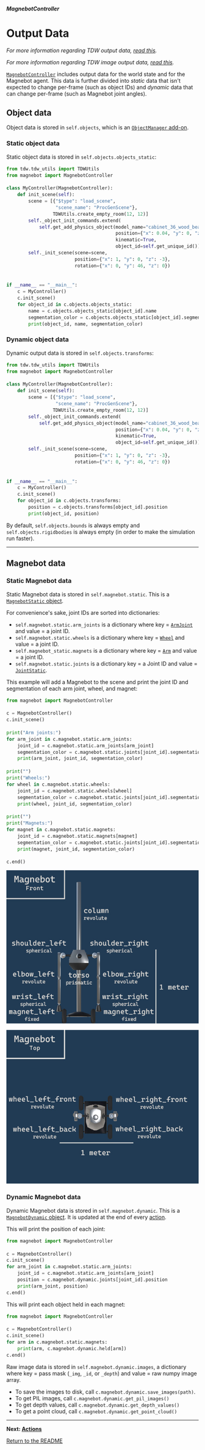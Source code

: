 ##### MagnebotController

# Output Data

*For more information regarding TDW output data, [read this](https://github.com/threedworld-mit/tdw/blob/master/Documentation/lessons/core_concepts/output_data.md).*

*For more information regarding TDW image output data, [read this](https://github.com/threedworld-mit/tdw/blob/master/Documentation/lessons/core_concepts/images.md).*

[`MagnebotController`](../../api/magnebot_controller.md) includes output data for the world state and for the Magnebot agent. This data is further divided into *static* data that isn't expected to change per-frame (such as object IDs) and *dynamic* data that can change per-frame (such as Magnebot joint angles).

## Object data

Object data is stored in `self.objects`, which is an [`ObjectManager` add-on](https://github.com/threedworld-mit/tdw/blob/master/Documentation/python/add_ons/object_manager.md).

### Static object data

Static object data is stored in `self.objects.objects_static`:

```python
from tdw.tdw_utils import TDWUtils
from magnebot import MagnebotController

class MyController(MagnebotController):
    def init_scene(self):
        scene = [{"$type": "load_scene",
                  "scene_name": "ProcGenScene"},
                 TDWUtils.create_empty_room(12, 12)]
        self._object_init_commands.extend(
            self.get_add_physics_object(model_name="cabinet_36_wood_beach_honey",
                                        position={"x": 0.04, "y": 0, "z": 1.081},
                                        kinematic=True,
                                        object_id=self.get_unique_id()))
        self._init_scene(scene=scene,
                         position={"x": 1, "y": 0, "z": -3},
                         rotation={"x": 0, "y": 46, "z": 0})


if __name__ == "__main__":
    c = MyController()
    c.init_scene()
    for object_id in c.objects.objects_static:
        name = c.objects.objects_static[object_id].name
        segmentation_color = c.objects.objects_static[object_id].segmentation_color
        print(object_id, name, segmentation_color)
```

### Dynamic object data

Dynamic output data is stored in `self.objects.transforms`:

```python
from tdw.tdw_utils import TDWUtils
from magnebot import MagnebotController

class MyController(MagnebotController):
    def init_scene(self):
        scene = [{"$type": "load_scene",
                  "scene_name": "ProcGenScene"},
                 TDWUtils.create_empty_room(12, 12)]
        self._object_init_commands.extend(
            self.get_add_physics_object(model_name="cabinet_36_wood_beach_honey",
                                        position={"x": 0.04, "y": 0, "z": 1.081},
                                        kinematic=True,
                                        object_id=self.get_unique_id()))
        self._init_scene(scene=scene,
                         position={"x": 1, "y": 0, "z": -3},
                         rotation={"x": 0, "y": 46, "z": 0})


if __name__ == "__main__":
    c = MyController()
    c.init_scene()
    for object_id in c.objects.transforms:
        position = c.objects.transforms[object_id].position
        print(object_id, position)
```

By default, `self.objects.bounds` is always empty and `self.objects.rigidbodies` is always empty (in order to make the simulation run faster).

***

## Magnebot data

### Static Magnebot data

Static Magnebot data is stored in `self.magnebot.static`. This is a [`MagnebotStatic` object](../../api/magnebot_static.md).

For convenience's sake, joint IDs are sorted into dictionaries:

- `self.magnebot.static.arm_joints` is a dictionary where key = [`ArmJoint`](../../api/arm_joint.md) and value = a joint ID.
- `self.magnebot.static.wheels` is a dictionary where key = [`Wheel`](../../api/wheel.md) and value = a joint ID.
- `self.magnebot_static.magnets` is a dictionary where key = [`Arm`](../../api/arm.md) and value = a joint ID.
- `self.magnebot.static.joints` is a dictionary key = a Joint ID and value = [`JointStatic`](https://github.com/threedworld-mit/tdw/blob/master/Documentation/python/robot_data/joint_static.md).

This example will add a Magnebot to the scene and print the joint ID and segmentation of each arm joint, wheel, and magnet:

```python
from magnebot import MagnebotController

c = MagnebotController()
c.init_scene()

print("Arm joints:")
for arm_joint in c.magnebot.static.arm_joints:
    joint_id = c.magnebot.static.arm_joints[arm_joint]
    segmentation_color = c.magnebot.static.joints[joint_id].segmentation_color
    print(arm_joint, joint_id, segmentation_color)

print("")
print("Wheels:")
for wheel in c.magnebot.static.wheels:
    joint_id = c.magnebot.static.wheels[wheel]
    segmentation_color = c.magnebot.static.joints[joint_id].segmentation_color
    print(wheel, joint_id, segmentation_color)

print("")
print("Magnets:")
for magnet in c.magnebot.static.magnets:
    joint_id = c.magnebot.static.magnets[magnet]
    segmentation_color = c.magnebot.static.joints[joint_id].segmentation_color
    print(magnet, joint_id, segmentation_color)

c.end()
```

![](../images/magnebot_diagram/magnebot_front.jpg)

![](../images/magnebot_diagram/magnebot_top.jpg)

### Dynamic Magnebot data

Dynamic Magnebot data is stored in `self.magnebot.dynamic`. This is a [`MagnebotDynamic` object](../../api/magnebot_static.md). It is updated at the end of every [action](actions.md).

This will print the position of each joint:

```python
from magnebot import MagnebotController

c = MagnebotController()
c.init_scene()
for arm_joint in c.magnebot.static.arm_joints:
    joint_id = c.magnebot.static.arm_joints[arm_joint]
    position = c.magnebot.dynamic.joints[joint_id].position
    print(arm_joint, position)
c.end()
```

This will print each object held in each magnet:

```python
from magnebot import MagnebotController

c = MagnebotController()
c.init_scene()
for arm in c.magnebot.static.magnets:
    print(arm, c.magnebot.dynamic.held[arm])
c.end()
```

Raw image data is stored in `self.magnebot.dynamic.images`, a dictionary where key = pass mask (`_img`, `_id`, or `_depth`) and value = raw numpy image array.

- To save the images to disk, call `c.magnebot.dynamic.save_images(path)`.
- To get PIL images, call `c.magnebot.dynamic.get_pil_images()`
- To get depth values, call `c.magnebot.dynamic.get_depth_values()`
- To get a point cloud, call `c.magnebot.dynamic.get_point_cloud()`

***

**Next: [Actions](actions.md)**

[Return to the README](../../../README.md)

